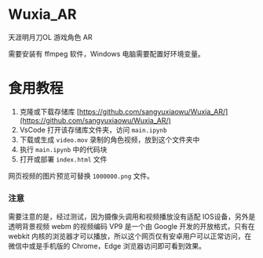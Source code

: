 # Wuxia_AR
天涯明月刀OL 游戏角色 AR

需要安装有 ffmpeg 软件，Windows 电脑需要配置好环境变量。

# 食用教程

1. 克隆或下载存储库 [https://github.com/sangyuxiaowu/Wuxia_AR/](https://github.com/sangyuxiaowu/Wuxia_AR/)
2. VsCode 打开该存储库文件夹，访问 `main.ipynb`
3. 下载或生成 `video.mov` 录制的角色视频，放到这个文件夹中
4. 执行 `main.ipynb` 中的代码块
5. 打开或部署 `index.html` 文件

网页视频的图片预览可替换 `1000000.png` 文件。

### 注意

需要注意的是，经过测试，因为摄像头调用和视频播放没有适配 IOS设备，另外是透明背景视频 webm 的视频编码 VP9 是一个由 Google 开发的开放格式，只有在 webkit 内核的浏览器才可以播放，所以这个网页仅有安卓用户可以正常访问，在微信中或是手机版的 Chrome，Edge 浏览器访问即可看到效果。
